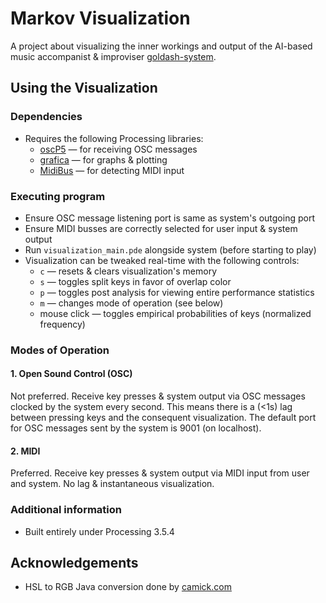 # Markov Visualization

A project about visualizing the inner workings and output of the AI-based music accompanist & improviser [goldash-system](https://github.com/yeeking/goldash-system).

## Using the Visualization

### Dependencies

* Requires the following Processing libraries: 
	* [oscP5](http://www.sojamo.de/libraries/oscP5/) — for receiving OSC messages
	* [grafica](https://jagracar.com/grafica.php) — for graphs & plotting
	* [MidiBus](http://www.smallbutdigital.com/projects/themidibus/) — for detecting MIDI input

### Executing program

* Ensure OSC message listening port is same as system's outgoing port
* Ensure MIDI busses are correctly selected for user input & system output
* Run `visualization_main.pde` alongside system (before starting to play)
* Visualization can be tweaked real-time with the following controls:
	* `c` — resets & clears visualization's memory
	* `s` — toggles split keys in favor of overlap color
	* `p` — toggles post analysis for viewing entire performance statistics
	* `m` — changes mode of operation (see below)
	* mouse click — toggles empirical probabilities of keys (normalized frequency)
### Modes of Operation

#### 1. Open Sound Control (OSC)

Not preferred. Receive key presses & system output via OSC messages clocked by the system every second. This means there is a (<1s) lag between pressing keys and the consequent visualization. The default port for OSC messages sent by the system is 9001 (on localhost).

#### 2. MIDI

Preferred. Receive key presses & system output via MIDI input from user and system. No lag & instantaneous visualization.

### Additional information

* Built entirely under Processing 3.5.4

## Acknowledgements

* HSL to RGB Java conversion done by [camick.com](http://www.camick.com/java/source/HSLColor.java)